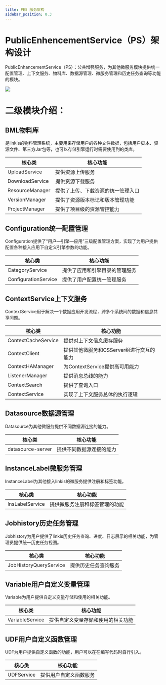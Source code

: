 ```yaml
---
title: PES 服务架构
sidebar_position: 0.3
---
```


PublicEnhencementService（PS）架构设计
======================================

PublicEnhancementService（PS）：公共增强服务，为其他微服务模块提供统一配置管理、上下文服务、物料库、数据源管理、微服务管理和历史任务查询等功能的模块。

![](/Images-zh/Architecture/PublicEnhencement架构图.png)

二级模块介绍：
==============

BML物料库
---------

是linkis的物料管理系统，主要用来存储用户的各种文件数据，包括用户脚本、资源文件、第三方Jar包等，也可以存储引擎运行时需要使用到的类库。

| 核心类          | 核心功能                           |
|-----------------|------------------------------------|
| UploadService   | 提供资源上传服务                   |
| DownloadService | 提供资源下载服务                   |
| ResourceManager | 提供了上传、下载资源的统一管理入口 |
| VersionManager  | 提供了资源版本标记和版本管理功能   |
| ProjectManager  | 提供了项目级的资源管控能力         |

Configuration统一配置管理
-------------------------

Configuration提供了“用户—引擎—应用”三级配置管理方案，实现了为用户提供配置各种接入应用下自定义引擎参数的功能。

| 核心类               | 核心功能                       |
|----------------------|--------------------------------|
| CategoryService      | 提供了应用和引擎目录的管理服务 |
| ConfigurationService | 提供了用户配置统一管理服务     |

ContextService上下文服务
------------------------

ContextService用于解决一个数据应用开发流程，跨多个系统间的数据和信息共享问题。

| 核心类              | 核心功能                                 |
|---------------------|------------------------------------------|
| ContextCacheService | 提供对上下文信息缓存服务                 |
| ContextClient       | 提供其他微服务和CSServer组进行交互的能力 |
| ContextHAManager    | 为ContextService提供高可用能力           |
| ListenerManager     | 提供消息总线的能力                       |
| ContextSearch       | 提供了查询入口                           |
| ContextService      | 实现了上下文服务总体的执行逻辑           |

Datasource数据源管理
--------------------

Datasource为其他微服务提供不同数据源连接的能力。

| 核心类            | 核心功能                 |
|-------------------|--------------------------|
| datasource-server | 提供不同数据源连接的能力 |

InstanceLabel微服务管理
-----------------------

InstanceLabel为其他接入linkis的微服务提供注册和标签功能。

| 核心类          | 核心功能                       |
|-----------------|--------------------------------|
| InsLabelService | 提供微服务注册和标签管理的功能 |

Jobhistory历史任务管理
----------------------

Jobhistory为用户提供了linkis历史任务查询、进度、日志展示的相关功能，为管理员提供统一历史任务视图。

| 核心类                 | 核心功能             |
|------------------------|----------------------|
| JobHistoryQueryService | 提供历史任务查询服务 |

Variable用户自定义变量管理
--------------------------

Variable为用户提供自定义变量存储和使用的相关功能。

| 核心类          | 核心功能                           |
|-----------------|------------------------------------|
| VariableService | 提供自定义变量存储和使用的相关功能 |

UDF用户自定义函数管理
---------------------

UDF为用户提供自定义函数的功能，用户可以在在编写代码时自行引入。

| 核心类     | 核心功能               |
|------------|------------------------|
| UDFService | 提供用户自定义函数服务 |
